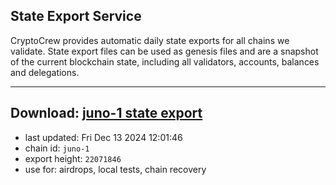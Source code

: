 ## State Export Service
CryptoCrew provides automatic daily state exports for all chains we validate. State export files can be used as genesis files and are a snapshot of the current blockchain state, including all validators, accounts, balances and delegations.

---
**Download: [juno-1 state export](https://dl-eu2.ccvalidators.com/SERVICE/juno/juno-1_export_22071846.json)**
---

- last updated: Fri Dec 13 2024 12:01:46
- chain id: `juno-1`
- export height: `22071846`
- use for: airdrops, local tests, chain recovery
